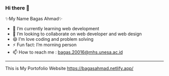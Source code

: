 ### Hi there 👋

✨My Name Bagas Ahmad✨ <br>
- 🔭 I’m currently learning web development <br>
- 🌱 I’m looking to collaborate on web developer and web design <br>
- 😄 I’m love coding and problem solving <br>
-  ⚡  Fun fact: I’m morning person
- 📫 How to reach me : bagas.20016@mhs.unesa.ac.id
---------------------------------------------------------------------------
This is My Portofolio Website
https://bagasahmad.netlify.app/

